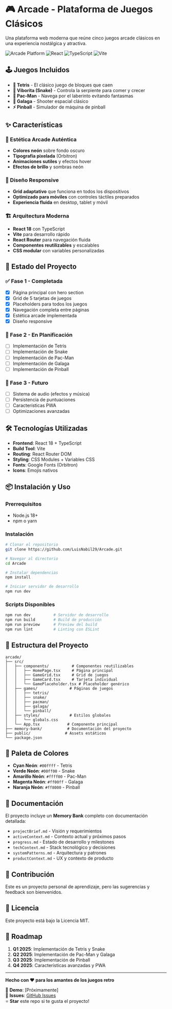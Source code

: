 # 🎮 Arcade - Plataforma de Juegos Clásicos

Una plataforma web moderna que reúne cinco juegos arcade clásicos en una experiencia nostálgica y atractiva.

![Arcade Platform](https://img.shields.io/badge/Status-Fase%201%20Completada-brightgreen)
![React](https://img.shields.io/badge/React-18.x-blue)
![TypeScript](https://img.shields.io/badge/TypeScript-5.x-blue)
![Vite](https://img.shields.io/badge/Vite-5.x-purple)

## 🕹️ Juegos Incluidos

- **🧩 Tetris** - El clásico juego de bloques que caen
- **🐍 Viborita (Snake)** - Controla la serpiente para comer y crecer
- **👻 Pac-Man** - Navega por el laberinto evitando fantasmas
- **🚀 Galaga** - Shooter espacial clásico
- **⚡ Pinball** - Simulador de máquina de pinball

## ✨ Características

### 🎨 Estética Arcade Auténtica
- **Colores neón** sobre fondo oscuro
- **Tipografía pixelada** (Orbitron)
- **Animaciones sutiles** y efectos hover
- **Efectos de brillo** y sombras neón

### 📱 Diseño Responsive
- **Grid adaptativo** que funciona en todos los dispositivos
- **Optimizado para móviles** con controles táctiles preparados
- **Experiencia fluida** en desktop, tablet y móvil

### 🏗️ Arquitectura Moderna
- **React 18** con TypeScript
- **Vite** para desarrollo rápido
- **React Router** para navegación fluida
- **Componentes reutilizables** y escalables
- **CSS modular** con variables personalizadas

## 🚀 Estado del Proyecto

### ✅ Fase 1 - Completada
- [x] Página principal con hero section
- [x] Grid de 5 tarjetas de juegos
- [x] Placeholders para todos los juegos
- [x] Navegación completa entre páginas
- [x] Estética arcade implementada
- [x] Diseño responsive

### 🔄 Fase 2 - En Planificación
- [ ] Implementación de Tetris
- [ ] Implementación de Snake
- [ ] Implementación de Pac-Man
- [ ] Implementación de Galaga
- [ ] Implementación de Pinball

### 🎯 Fase 3 - Futuro
- [ ] Sistema de audio (efectos y música)
- [ ] Persistencia de puntuaciones
- [ ] Características PWA
- [ ] Optimizaciones avanzadas

## 🛠️ Tecnologías Utilizadas

- **Frontend**: React 18 + TypeScript
- **Build Tool**: Vite
- **Routing**: React Router DOM
- **Styling**: CSS Modules + Variables CSS
- **Fonts**: Google Fonts (Orbitron)
- **Icons**: Emojis nativos

## 📦 Instalación y Uso

### Prerrequisitos
- Node.js 18+ 
- npm o yarn

### Instalación
```bash
# Clonar el repositorio
git clone https://github.com/LuisNabil29/Arcade.git

# Navegar al directorio
cd Arcade

# Instalar dependencias
npm install

# Iniciar servidor de desarrollo
npm run dev
```

### Scripts Disponibles
```bash
npm run dev          # Servidor de desarrollo
npm run build        # Build de producción
npm run preview      # Preview del build
npm run lint         # Linting con ESLint
```

## 📁 Estructura del Proyecto

```
arcade/
├── src/
│   ├── components/          # Componentes reutilizables
│   │   ├── HomePage.tsx     # Página principal
│   │   ├── GameGrid.tsx     # Grid de juegos
│   │   ├── GameCard.tsx     # Tarjeta individual
│   │   └── GamePlaceholder.tsx # Placeholder genérico
│   ├── games/              # Páginas de juegos
│   │   ├── tetris/
│   │   ├── snake/
│   │   ├── pacman/
│   │   ├── galaga/
│   │   └── pinball/
│   ├── styles/             # Estilos globales
│   │   └── globals.css
│   └── App.tsx            # Componente principal
├── memory-bank/           # Documentación del proyecto
├── public/               # Assets estáticos
└── package.json
```

## 🎨 Paleta de Colores

- **Cyan Neón**: `#00ffff` - Tetris
- **Verde Neón**: `#00ff00` - Snake  
- **Amarillo Neón**: `#ffff00` - Pac-Man
- **Magenta Neón**: `#ff00ff` - Galaga
- **Naranja Neón**: `#ff8000` - Pinball

## 📖 Documentación

El proyecto incluye un **Memory Bank** completo con documentación detallada:

- `projectBrief.md` - Visión y requerimientos
- `activeContext.md` - Contexto actual y próximos pasos
- `progress.md` - Estado de desarrollo y milestones
- `techContext.md` - Stack tecnológico y decisiones
- `systemPatterns.md` - Arquitectura y patrones
- `productContext.md` - UX y contexto de producto

## 🤝 Contribución

Este es un proyecto personal de aprendizaje, pero las sugerencias y feedback son bienvenidos.

## 📄 Licencia

Este proyecto está bajo la Licencia MIT.

## 🎯 Roadmap

1. **Q1 2025**: Implementación de Tetris y Snake
2. **Q2 2025**: Implementación de Pac-Man y Galaga  
3. **Q3 2025**: Implementación de Pinball
4. **Q4 2025**: Características avanzadas y PWA

---

**Hecho con ❤️ para los amantes de los juegos retro**

🔗 **Demo**: [Próximamente]  
🐛 **Issues**: [GitHub Issues](https://github.com/LuisNabil29/Arcade/issues)  
⭐ **Star** este repo si te gusta el proyecto!
